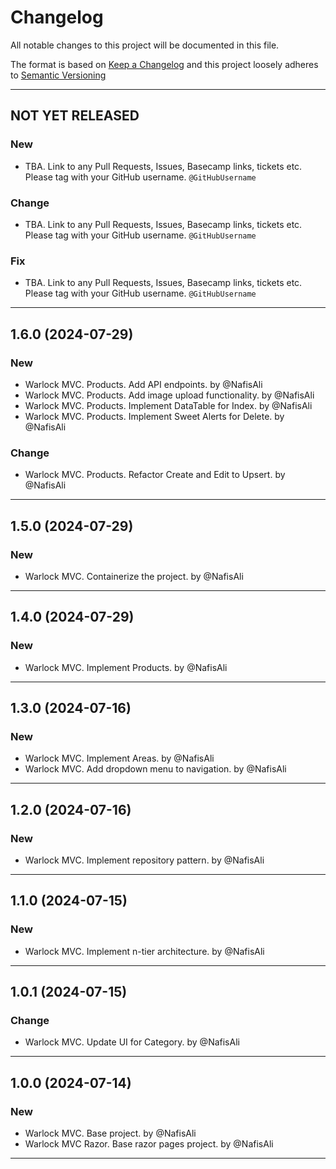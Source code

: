 # Changelog

All notable changes to this project will be documented in this file.

The format is based on [Keep a Changelog](http://keepachangelog.com/en/1.0.0/) and this project loosely adheres to [Semantic Versioning](http://semver.org/spec/v2.0.0.html)

---

## NOT YET RELEASED

### New

- TBA. Link to any Pull Requests, Issues, Basecamp links, tickets etc. Please tag with your GitHub username. `@GitHubUsername`

### Change

- TBA. Link to any Pull Requests, Issues, Basecamp links, tickets etc. Please tag with your GitHub username. `@GitHubUsername`

### Fix

- TBA. Link to any Pull Requests, Issues, Basecamp links, tickets etc. Please tag with your GitHub username. `@GitHubUsername`

---

## 1.6.0 (2024-07-29)

### New

- Warlock MVC. Products. Add API endpoints. by @NafisAli
- Warlock MVC. Products. Add image upload functionality. by @NafisAli
- Warlock MVC. Products. Implement DataTable for Index. by @NafisAli
- Warlock MVC. Products. Implement Sweet Alerts for Delete. by @NafisAli

### Change

- Warlock MVC. Products. Refactor Create and Edit to Upsert. by @NafisAli

---

## 1.5.0 (2024-07-29)

### New

- Warlock MVC. Containerize the project. by @NafisAli

---

## 1.4.0 (2024-07-29)

### New

- Warlock MVC. Implement Products. by @NafisAli

---

## 1.3.0 (2024-07-16)

### New

- Warlock MVC. Implement Areas. by @NafisAli
- Warlock MVC. Add dropdown menu to navigation. by @NafisAli

---

## 1.2.0 (2024-07-16)

### New

- Warlock MVC. Implement repository pattern. by @NafisAli

---

## 1.1.0 (2024-07-15)

### New

- Warlock MVC. Implement n-tier architecture. by @NafisAli

---

## 1.0.1 (2024-07-15)

### Change

- Warlock MVC. Update UI for Category. by @NafisAli

---

## 1.0.0 (2024-07-14)

### New

- Warlock MVC. Base project. by @NafisAli
- Warlock MVC Razor. Base razor pages project. by @NafisAli

---